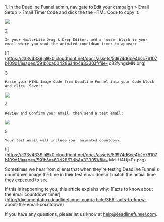 1\. In the Deadline Funnel admin, navigate to Edit your campaign > Email Setup > Email Timer Code and click the the HTML Code to copy it:

![](https://d33v4339jhl8k0.cloudfront.net/docs/assets/53974d6ce4b0c76107b109d1/images/5a7e20d22c7d3a4a4198ffd7/file-M1HGYZqGl5.png)

2

    In your MailerLite Drag & Drop Editor, add a 'code' block to your email where you want the animated countdown timer to appear:

![](https://d33v4339jhl8k0.cloudfront.net/docs/assets/53974d6ce4b0c76107b109d1/images/591b6ca00428634b4a33303f/file-
cB2fyhgsMN.png)

3

    Paste your HTML Image Code from Deadline Funnel into your Code block and click 'Save':

![](https://d33v4339jhl8k0.cloudfront.net/docs/assets/53974d6ce4b0c76107b109d1/images/591b6d5a0428634b4a333046/file-8AAZfduW85.png)

4

    Review and Confirm your email, then send a test email:

![](https://d33v4339jhl8k0.cloudfront.net/docs/assets/53974d6ce4b0c76107b109d1/images/591b6e172c7d3a057f8924b2/file-5p1g1MGHaA.png)

5

    Your test email will include your animated countdown:

![](https://d33v4339jhl8k0.cloudfront.net/docs/assets/53974d6ce4b0c76107b109d1/images/591b6ea60428634b4a333051/file-
MdJHAHjaFs.png)

Sometimes we hear from clients that when they're testing Deadline Funnel's
countdown image the time in their test email doesn't match the actual time
they expected to see.

If this is happening to you, this article explains why: [Facts to know about
the email countdown
timer](http://documentation.deadlinefunnel.com/article/366-facts-to-know-
about-the-email-countdown)

If you have any questions, please let us know at
[help@deadlinefunnel.com](mailto:mailto:help@deadlinefunnel.com).

